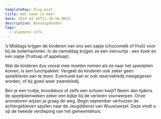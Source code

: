 ```yaml
---
templateKey: blog-post
title: Wat neem je mee?
date: 2019-02-26T11:39:50.003Z
description: Benodigdheden
tags:
  - algemene info
---
```

’s Middags krijgen de kinderen van ons een sapje (chocomelk of fristi) voor bij de boterhammen. In de namiddag krijgen ze een vieruurtje : een koek en een sapje (fruitsap of appelsap).



Wat de kinderen dus vooral mee moeten nemen als ze naar het speelplein komen, is een lunchpakket. Vergeet de kinderen ook zeker geen speelkleren aan te doen. Eventueel kan er ook reservekledij meegegeven worden, of bij goed weer zwemkledij.



Ben je een truitje, brooddoos of zelfs een schoen kwijt? Neem dan tijdens de speelpleinweken zeker een kijkje bij de verloren voorwerpen. Onze animatoren wijzen je graag de weg. Begin september verhuizen de achtergebleven spullen naar de Jeugddienst van Wuustwezel. Deze vindt u op de tweede verdieping van het gemeentehuis.

